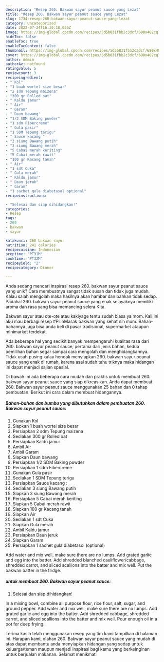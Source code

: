 ```yaml
---
description: "Resep 260. Bakwan sayur peanut sauce yang Lezat"
title: "Resep 260. Bakwan sayur peanut sauce yang Lezat"
slug: 1734-resep-260-bakwan-sayur-peanut-sauce-yang-lezat
category: Uncategorized
date: 2022-07-24T16:30:18.055Z
image: https://img-global.cpcdn.com/recipes/5d5b831fbb2c3dcf/680x482cq70/260-bakwan-sayur-peanut-sauce-foto-resep-utama.jpg
hideToc: false
enableToc: true
enableTocContent: false
thumbnail: https://img-global.cpcdn.com/recipes/5d5b831fbb2c3dcf/680x482cq70/260-bakwan-sayur-peanut-sauce-foto-resep-utama.jpg
cover: https://img-global.cpcdn.com/recipes/5d5b831fbb2c3dcf/680x482cq70/260-bakwan-sayur-peanut-sauce-foto-resep-utama.jpg
author: Admin
authorAv: notfound
ratingvalue: 5
reviewcount: 3
recipeingredient:
- " Kol"
- "1 buah wortel size besar"
- "2 sdm Tepung maizena"
- "300 gr Rolled oat"
- " Kaldu jamur"
- " Air"
- " Garam"
- " Daun bawang"
- "1/2 SDM Baking powder"
- "1 sdm Fibercreme"
- " Gula pasir"
- "1 SDM Tepung terigu"
- " Sauce kacang "
- "3 siung Bawang putih"
- "3 siung Bawang merah"
- "5 Cabai merah keriting"
- "5 Cabai merah rawit"
- "100 gr Kacang tanah"
- " Air"
- "1 sdt Cuka"
- " Gula merah"
- " Kaldu jamur"
- " Daun jeruk"
- " Garam"
- "1 sachet gula diabetasol optional"
recipeinstructions:

- "Selesai dan siap dihidangkan!"
categories:
- Resep
tags:
- 260
- bakwan
- sayur

katakunci: 260 bakwan sayur 
nutrition: 241 calories
recipecuisine: Indonesian
preptime: "PT31M"
cooktime: "PT32M"
recipeyield: "2"
recipecategory: Dinner

---
```





Anda sedang mencari inspirasi resep 260. bakwan sayur peanut sauce yang unik? Cara membuatnya sangat tidak susah dan tidak juga mudah. Kalau salah mengolah maka hasilnya akan hambar dan bahkan tidak sedap. Padahal 260. bakwan sayur peanut sauce yang enak selayaknya memiliki aroma dan rasa yang bisa memancing selera Kita.





Bakwan sayur atau ote-ote atau kakiyage tentu sudah biasa ya mom. Kali ini aku mau berbagi resep #PilihMasak bakwan yang sehat nih mom. Bahan-bahannya juga bisa anda beli di pasar tradisional, supermarket ataupun minimarket terdekat.

Ada beberapa hal yang sedikit banyak mempengaruhi kualitas rasa dari 260. bakwan sayur peanut sauce, pertama dari jenis bahan, kedua pemilihan bahan segar sampai cara mengolah dan menghidangkannya. Tidak usah pusing kalau hendak menyiapkan 260. bakwan sayur peanut sauce yang enak di rumah, karena asal sudah tahu triknya maka hidangan ini dapat menjadi sajian spesial.






Di bawah ini ada beberapa cara mudah dan praktis untuk membuat 260. bakwan sayur peanut sauce yang siap dikreasikan. Anda dapat membuat 260. Bakwan sayur peanut sauce menggunakan 25 bahan dan 0 tahap pembuatan. Berikut ini cara dalam membuat hidangannya.

<!--inarticleads1-->

##### Bahan-bahan dan bumbu yang dibutuhkan dalam pembuatan 260. Bakwan sayur peanut sauce:

1. Gunakan  Kol
1. Siapkan 1 buah wortel size besar
1. Persiapkan 2 sdm Tepung maizena
1. Sediakan 300 gr Rolled oat
1. Persiapkan  Kaldu jamur
1. Ambil  Air
1. Ambil  Garam
1. Siapkan  Daun bawang
1. Persiapkan 1/2 SDM Baking powder
1. Persiapkan 1 sdm Fibercreme
1. Gunakan  Gula pasir
1. Sediakan 1 SDM Tepung terigu
1. Persiapkan  Sauce kacang :
1. Sediakan 3 siung Bawang putih
1. Siapkan 3 siung Bawang merah
1. Persiapkan 5 Cabai merah keriting
1. Siapkan 5 Cabai merah rawit
1. Siapkan 100 gr Kacang tanah
1. Siapkan  Air
1. Sediakan 1 sdt Cuka
1. Siapkan  Gula merah
1. Ambil  Kaldu jamur
1. Persiapkan  Daun jeruk
1. Siapkan  Garam
1. Persiapkan 1 sachet gula diabetasol (optional)


Add water and mix well, make sure there are no lumps. Add grated garlic and egg into the batter. Add shredded blanched cauliflower/cabbage, shredded carrot, and sliced scallions into the batter and mix well. Put the bakwan batter in the fridge. 

<!--inarticleads2-->

#####  untuk membuat 260. Bakwan sayur peanut sauce:


1. Selesai dan siap dihidangkan!

In a mixing bowl, combine all purpose flour, rice flour, salt, sugar, and ground pepper. Add water and mix well, make sure there are no lumps. Add grated garlic and egg into the batter. Add shredded cabbage, shredded carrot, and sliced scallions into the batter and mix well. Pour enough oil in a pot for deep frying. 

Terima kasih telah menggunakan resep yang tim kami tampilkan di halaman ini. Harapan kami, olahan 260. Bakwan sayur peanut sauce yang mudah di atas dapat membantu anda menyiapkan hidangan yang sedap untuk keluarga/teman maupun menjadi inspirasi bagi kamu yang berkeinginan untuk berjualan makanan. Selamat menikmati
